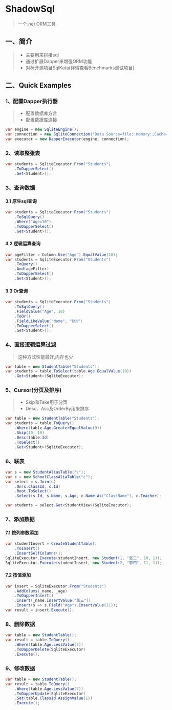 # ShadowSql
>一个.net ORM工具

## 一、简介
>* 主要用来拼接sql
>* 通过扩展Dapper来增强ORM功能
>* 对标开源项目SqlKata(详情查看Benchmarks测试项目)

## 二、Quick Examples
### 1、配置Dapper执行器
>* 配置数据库方言
>* 配置数据库连接

~~~csharp
var engine = new SqliteEngine();
var connection = new SqliteConnection("Data Source=file::memory:;Cache=Shared");
var executor = new DapperExecutor(engine, connection);
~~~

### 2、读取整张表
~~~csharp
var students = SqliteExecutor.From("Students")
    .ToDapperSelect()
    .Get<Student>();
~~~

### 3、查询数据
#### 3.1 原生sql查询
~~~csharp
var students = SqliteExecutor.From("Students")
    .ToSqlQuery()
    .Where("Age=10")
    .ToDapperSelect()
    .Get<Student>();
~~~

#### 3.2 逻辑运算查询
~~~csharp
var ageFilter = Column.Use("Age").EqualValue(10);
var students = SqliteExecutor.From("Students")
    .ToQuery()
    .And(ageFilter)
    .ToDapperSelect()
    .Get<Student>();
~~~

#### 3.3 Or查询
~~~csharp
var students = SqliteExecutor.From("Students")
    .ToSqlQuery()
    .FieldValue("Age", 10)
    .ToOr()
    .FieldLikeValue("Name", "张%")
    .ToDapperSelect()
    .Get<Student>();
~~~

### 4、直接逻辑运算过滤
>这种方式性能最好,内存也少

~~~csharp
var table = new StudentTable("Students");
var students = table.ToSelect(table.Age.EqualValue(10))
    .Get<Student>(SqliteExecutor);
~~~

### 5、Cursor(分页及排序)
>* Skip和Take用于分页
>* Desc、Asc及OrderBy用来排序

~~~csharp
var table = new StudentTable("Students");
var students = table.ToQuery()
    .Where(table.Age.GreaterEqualValue(9))
    .Skip(10, 10)
    .Desc(table.Id)
    .ToSelect()
    .Get<Student>(SqliteExecutor);
~~~

### 6、联表
~~~csharp
var s = new StudentAliasTable("s");
var c = new SchoolClassAliaTable("c");
var select = s.Join(c)
    .On(s.ClassId, c.Id)
    .Root.ToSelect()
    .Select(s.Id, s.Name, s.Age, c.Name.As("ClassName"), c.Teacher);

var students = select.Get<StudentView>(SqliteExecutor);
~~~

### 7、添加数据
#### 7.1 按列参数添加
~~~csharp
var studentInsert = CreateStudentTable()
    .ToInsert()
    .InsertSelfColumns();
SqliteExecutor.Execute(studentInsert, new Student(1, "张三", 10, 1));
SqliteExecutor.Execute(studentInsert, new Student(2, "李四", 11, 1));
~~~

#### 7.2 按值添加
~~~csharp
var insert = SqliteExecutor.From("Students")
    .AddColums(_name, _age)
    .ToDapperInsert()
    .Insert(_name.InsertValue("张三"))
    .Insert(s => s.Field("Age").InsertValue(11));
var result = insert.Execute();
~~~

### 8、删除数据
~~~csharp
var table = new StudentTable();
var result = table.ToQuery()
    .Where(table.Age.LessValue(7))
    .ToDapperDelete(SqliteExecutor)
    .Execute();
~~~

### 9、修改数据
~~~csharp
var table = new StudentTable();
var result = table.ToQuery()
    .Where(table.Age.LessValue(7))
    .ToDapperUpdate(SqliteExecutor)
    .Set(table.ClassId.AssignValue(1))
    .Execute();
~~~